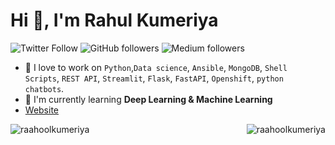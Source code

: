 # Hi 👋, I'm Rahul Kumeriya

![Twitter Follow](https://img.shields.io/twitter/follow/KumeriyaRahul?label=KumeriyaRahul&logo=twitter&style=for-the-badge)
![GitHub followers](https://img.shields.io/github/followers/raahoolkumeriya?logo=GitHub&style=for-the-badge)
![Medium followers](https://img.shields.io/github/followers/raahoolkumeriya?logo=Medium&style=for-the-badge)

- 🔭 I love to work on `Python`,`Data science`, `Ansible`, `MongoDB`, `Shell Scripts`, `REST API`, `Streamlit`, `Flask`, `FastAPI`, `Openshift`, `python chatbots`.
- 🌱 I'm currently learning **Deep Learning & Machine Learning**
- [Website](http://codelocked.herokuapp.com/)

<img align="left" src="https://github-readme-stats.vercel.app/api?username=raahoolkumeriya&show_icons=true" alt="raahoolkumeriya" />
<img align="right" src="https://github-readme-stats.vercel.app/api/top-langs/?username=raahoolkumeriya&hide=html" alt="raahoolkumeriya" /></p>
<!--
![GitHub stats](https://github-readme-stats.vercel.app/api?username=raahoolkumeriya&show_icons=true&theme=onedark)
-->
